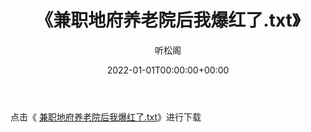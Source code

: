 ﻿---
title:  《兼职地府养老院后我爆红了.txt》
date:   2022-01-01T00:00:00+00:00
author: 听松阁
layout: post
permalink: /兼职地府养老院后我爆红了/
categories: 小说
tags: [小说]
---

点击《 [兼职地府养老院后我爆红了.txt](http://img.660000.xyz/bookstukust/book/bntxt/10/兼职地府养老院后我爆红了.txt)》进行下载